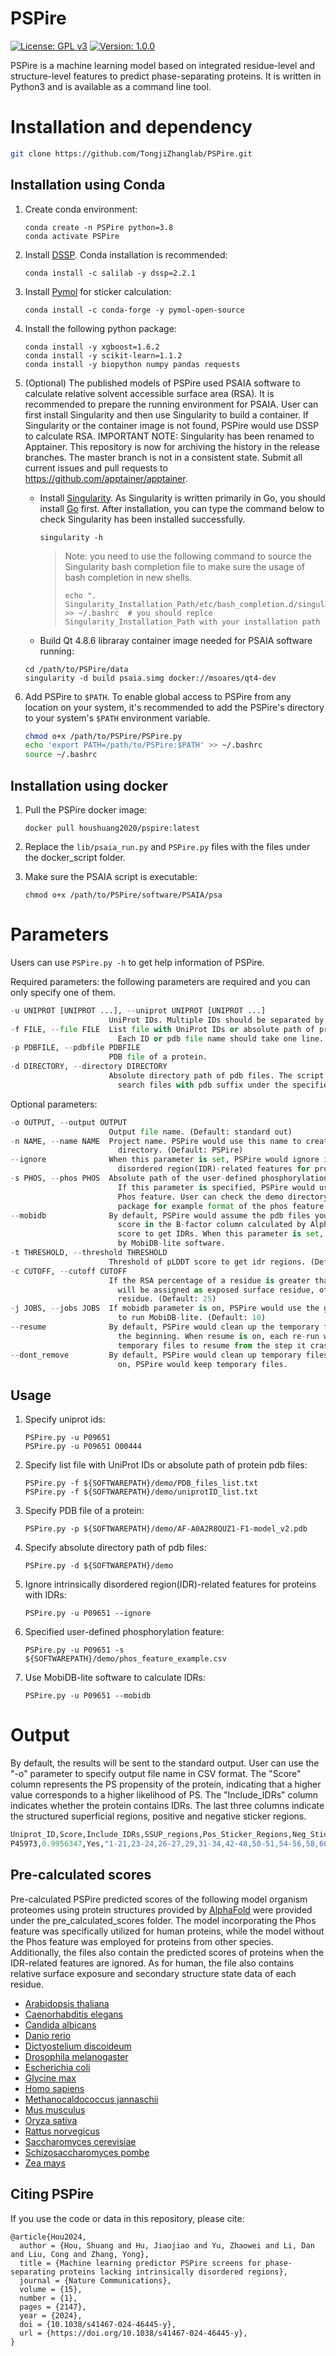 # PSPire

[![License: GPL v3](https://img.shields.io/badge/License-GPLv3-blue.svg)](https://www.gnu.org/licenses/gpl-3.0) [![Version: 1.0.0](https://img.shields.io/badge/Version-1.0.0-brightgreen.svg)](https://www.gnu.org/licenses/gpl-3.0)

PSPire is a machine learning model based on integrated residue-level and structure-level features to predict phase-separating proteins. It is written in Python3 and is available as a command line tool.

# Installation and dependency

```bash
git clone https://github.com/TongjiZhanglab/PSPire.git
```

## Installation using Conda

1. Create conda environment:

   ```
   conda create -n PSPire python=3.8
   conda activate PSPire
   ```

2. Install [DSSP](https://github.com/PDB-REDO/dssp). Conda installation is recommended:

   ```shell
   conda install -c salilab -y dssp=2.2.1
   ```

3. Install [Pymol](https://pymol.org) for sticker calculation:

   ```shell
   conda install -c conda-forge -y pymol-open-source
   ```

4. Install the following python package:

   ```shell
   conda install -y xgboost=1.6.2 
   conda install -y scikit-learn=1.1.2 
   conda install -y biopython numpy pandas requests
   ```

5. (Optional) The published models of PSPire used PSAIA software to calculate relative solvent accessible surface area (RSA). It is recommended to prepare the running environment for PSAIA. User can first install Singularity and then use Singularity to build a container. If Singularity or the container image is not found, PSPire would use DSSP to calculate RSA. IMPORTANT NOTE: Singularity has been renamed to Apptainer. This repository is now for archiving the history in the release branches. The master branch is not in a consistent state. Submit all current issues and pull requests to https://github.com/apptainer/apptainer.

   + Install [Singularity](https://apptainer.org/admin-docs/master/installation.html#). As Singularity is written primarily in Go, you should install [Go](https://go.dev/doc/install) first. After installation, you can type the command below to check Singularity has been installed successfully.

     ```shell
     singularity -h
     ```

     > Note: you need to use the following command to source the Singularity bash completion file to make sure the usage of bash completion in new shells.
     >
     > ```shell
     > echo ". Singularity_Installation_Path/etc/bash_completion.d/singularity" >> ~/.bashrc  # you should replce Singularity_Installation_Path with your installation path
     > ```

   + Build Qt 4.8.6 libraray container image needed for PSAIA software running:

   ```shell
   cd /path/to/PSPire/data
   singularity -d build psaia.simg docker://msoares/qt4-dev
   ```

6. Add PSPire to `$PATH`. To enable global access to PSPire from any location on your system, it's recommended to add the PSPire's directory to your system's `$PATH` environment variable. 

   ```bash
   chmod o+x /path/to/PSPire/PSPire.py
   echo 'export PATH=/path/to/PSPire:$PATH' >> ~/.bashrc
   source ~/.bashrc
   ```

## Installation using docker

1. Pull the PSPire docker image:

   ```shell
   docker pull houshuang2020/pspire:latest
   ```

2. Replace the `lib/psaia_run.py` and `PSPire.py` files with the files under the docker_script folder.
3. Make sure the PSAIA script is executable:
   ```
   chmod o+x /path/to/PSPire/software/PSAIA/psa
   ```

# Parameters

Users can use `PSPire.py -h` to get help information of PSPire. 

Required parameters: the following parameters are required and you can only specify one of them.

```python
-u UNIPROT [UNIPROT ...], --uniprot UNIPROT [UNIPROT ...]
                      UniProt IDs. Multiple IDs should be separated by space.
-f FILE, --file FILE  List file with UniProt IDs or absolute path of protein pdb files.
                        Each ID or pdb file name should take one line.
-p PDBFILE, --pdbfile PDBFILE
                      PDB file of a protein.
-d DIRECTORY, --directory DIRECTORY
                      Absolute directory path of pdb files. The script will automatically
                        search files with pdb suffix under the specified directory.
```

Optional parameters:

```python
-o OUTPUT, --output OUTPUT
                      Output file name. (Default: standard out)
-n NAME, --name NAME  Project name. PSPire would use this name to create temporary
                        directory. (Default: PSPire)
--ignore              When this parameter is set, PSPire would ignore intrinsically
                        disordered region(IDR)-related features for proteins with IDRs.
-s PHOS, --phos PHOS  Absolute path of the user-defined phosphorylation (Phos) feature file.
                        If this parameter is specified, PSPire would use the model with the
                        Phos feature. User can check the demo directory of PSPire software 
                        package for example format of the phos feature file. (Default: '')
--mobidb              By default, PSPire would assume the pdb files you provide have pLDDT 
                        score in the B-factor column calculated by AlphaFold, and use the 
                        score to get IDRs. When this parameter is set, PSPire would get IDRs 
                        by MobiDB-lite software.
-t THRESHOLD, --threshold THRESHOLD
                      Threshold of pLDDT score to get idr regions. (Default: 50)
-c CUTOFF, --cutoff CUTOFF
                      If the RSA percentage of a residue is greater than this cutoff, it 
                        will be assigned as exposed surface residue, otherwise as buried 
                        residue. (Default: 25)
-j JOBS, --jobs JOBS  If mobidb parameter is on, PSPire would use the given number of cpus 
                        to run MobiDB-lite. (Default: 10)
--resume              By default, PSPire would clean up the temporary files and start from 
                        the beginning. When resume is on, each re-run would use previous 
                        temporary files to resume from the step it crashed.
--dont_remove         By default, PSPire would clean up temporary files. When dont_remove is 
                        on, PSPire would keep temporary files.
```

## Usage

1. Specify uniprot ids:

   ```shell
   PSPire.py -u P09651
   PSPire.py -u P09651 O00444
   ```

2. Specify list file with UniProt IDs or absolute path of protein pdb files:

   ```shell
   PSPire.py -f ${SOFTWAREPATH}/demo/PDB_files_list.txt
   PSPire.py -f ${SOFTWAREPATH}/demo/uniprotID_list.txt
   ```

3. Specify PDB file of a protein:

   ```shell
   PSPire.py -p ${SOFTWAREPATH}/demo/AF-A0A2R8QUZ1-F1-model_v2.pdb
   ```

4. Specify absolute directory path of pdb files:

   ```shell
   PSPire.py -d ${SOFTWAREPATH}/demo
   ```

5. Ignore intrinsically disordered region(IDR)-related features for proteins with IDRs:

   ```shell
   PSPire.py -u P09651 --ignore
   ```

6. Specified user-defined phosphorylation feature:

   ```shell
   PSPire.py -u P09651 -s ${SOFTWAREPATH}/demo/phos_feature_example.csv
   ```

7. Use MobiDB-lite software to calculate IDRs:

   ```shell
   PSPire.py -u P09651 --mobidb
   ```

# Output

By default, the results will be sent to the standard output. User can use the "-o" parameter to specify output file name in CSV format. The "Score" column represents the PS propensity of the protein, indicating that a higher value corresponds to a higher likelihood of PS. The "Include_IDRs" column indicates whether the protein contains IDRs. The last three columns indicate the structured superficial regions, positive and negative sticker regions.

```python
Uniprot_ID,Score,Include_IDRs,SSUP_regions,Pos_Sticker_Regions,Neg_Sticker_Regions
P45973,0.9956347,Yes,"1-21,23-24,26-27,29,31-34,42-48,50-51,54-56,58,60-62,64-65,68-69,71-80,113-115,118-122,124-125,127,129-132,134,136,139,141,143-144,146-148,152,154-155,157-159,161-162,165-166,168-191","[(2, 3, 4, 5, 6, 7), (74, 75, 76, 77, 79), (29, 152)]","[(179, 180, 181), (12, 13, 14, 15, 16, 17), (18, 19, 20, 21, 23, 24, 42, 50, 56, 58)]"
```

## Pre-calculated scores

Pre-calculated PSPire predicted scores of the following model organism proteomes using protein structures provided by [AlphaFold](https://alphafold.ebi.ac.uk/download) were provided under the pre_calculated_scores folder. The model incorporating the Phos feature was specifically utilized for human proteins, while the model without the Phos feature was employed for proteins from other species. Additionally, the files also contain the predicted scores of proteins when the IDR-related features are ignored. As for human, the file also contains relative surface exposure and secondary structure state data of each residue.

- [Arabidopsis thaliana](https://compbio-zhanglab.org/release/PSPire_scores/Arabidopsis_thaliana_scores.csv)
- [Caenorhabditis elegans](https://compbio-zhanglab.org/release/PSPire_scores/Caenorhabditis_elegans_scores.csv)
- [Candida albicans](https://compbio-zhanglab.org/release/PSPire_scores/Candida_albicans_scores.csv)
- [Danio rerio](https://compbio-zhanglab.org/release/PSPire_scores/Danio_rerio_scores.csv)
- [Dictyostelium discoideum](https://compbio-zhanglab.org/release/PSPire_scores/Dictyostelium_discoideum_scores.csv)
- [Drosophila melanogaster](https://compbio-zhanglab.org/release/PSPire_scores/Drosophila_melanogaster_scores.csv)
- [Escherichia coli](https://compbio-zhanglab.org/release/PSPire_scores/Escherichia_coli_scores.csv)
- [Glycine max](https://compbio-zhanglab.org/release/PSPire_scores/Glycine_max_scores.csv)
- [Homo sapiens](https://compbio-zhanglab.org/release/PSPire_scores/Homo_sapiens_scores.csv)
- [Methanocaldococcus jannaschii](https://compbio-zhanglab.org/release/PSPire_scores/Methanocaldococcus_jannaschii_scores.csv)
- [Mus musculus](https://compbio-zhanglab.org/release/PSPire_scores/Mus_musculus_scores.csv)
- [Oryza sativa](https://compbio-zhanglab.org/release/PSPire_scores/Oryza_sativa_scores.csv)
- [Rattus norvegicus](https://compbio-zhanglab.org/release/PSPire_scores/Rattus_norvegicus_scores.csv)
- [Saccharomyces cerevisiae](https://compbio-zhanglab.org/release/PSPire_scores/Saccharomyces_cerevisiae_scores.csv)
- [Schizosaccharomyces pombe](https://compbio-zhanglab.org/release/PSPire_scores/Schizosaccharomyces_pombe_scores.csv)
- [Zea mays](https://compbio-zhanglab.org/release/PSPire_scores/Zea_mays_scores.csv)

## Citing PSPire
If you use the code or data in this repository, please cite:

```
@article{Hou2024,
  author = {Hou, Shuang and Hu, Jiaojiao and Yu, Zhaowei and Li, Dan and Liu, Cong and Zhang, Yong},
  title = {Machine learning predictor PSPire screens for phase-separating proteins lacking intrinsically disordered regions},
  journal = {Nature Communications},
  volume = {15},
  number = {1},
  pages = {2147},
  year = {2024},
  doi = {10.1038/s41467-024-46445-y},
  url = {https://doi.org/10.1038/s41467-024-46445-y},
}
```
